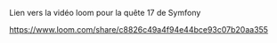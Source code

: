 Lien vers la vidéo loom pour la quête 17 de Symfony

https://www.loom.com/share/c8826c49a4f94e44bce93c07b20aa355
